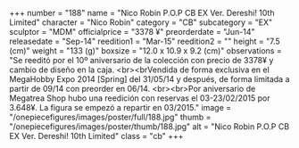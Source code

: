 +++
number = "188"
name = "Nico Robin P.O.P CB EX Ver. Dereshi! 10th Limited"
character = "Nico Robin"
category = "CB"
subcategory = "EX"
sculptor = "MDM"
officialprice = "3378 ¥"
preorderdate = "Jun-14"
releasedate = "Sep-14"
reedition1 = "Mar-15"
reedition2 = ""
height = "7.5 (cm)"
weight = "133 (g)"
boxsize = "12.0 x 10.9 x 9.2 (cm)"
observations = "Se reeditó por el 10º aniversario de la colección con precio de 3378¥ y cambio de diseño en la caja. &lt;br&gt;&lt;brVendida de forma exclusiva en el MegaHobby Expo 2014 [Spring] del 31/05/14 y después, de forma limitada a partir de 09/14 con preorder en 06/14. &lt;br&gt;&lt;br&gt;Por aniversario de Megatrea Shop hubo una reedición con reservas el 03-23/02/2015 por 3.648¥. La figura se empezó a repartir en 03/2015."
image = "/onepiecefigures/images/poster/full/188.jpg"
thumb = "/onepiecefigures/images/poster/thumb/188.jpg"
alt = "Nico Robin P.O.P CB EX Ver. Dereshi! 10th Limited"
class = "cb"
+++

